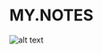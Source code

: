 # MY.NOTES
![alt text](https://cdn.discordapp.com/attachments/961369644130766853/1032605882976047155/notes_4.png)
